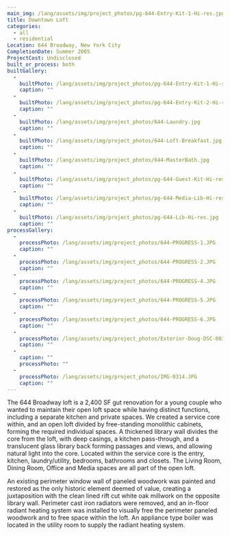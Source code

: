 ```yaml
---
main_img: /lang/assets/img/project_photos/pg-644-Entry-Kit-1-Hi-res.jpg
title: Downtown Loft
categories:
  - all
  - residential
Location: 644 Broadway, New York City
CompletionDate: Summer 2005
ProjectCost: Undisclosed
built_or_process: both
builtGallery:
  - 
    builtPhoto: /lang/assets/img/project_photos/pg-644-Entry-Kit-1-Hi-res.jpg
    caption: ""
  - 
    builtPhoto: /lang/assets/img/project_photos/pg-644-Entry-Kit-2-Hi-res.jpg
    caption: ""
  - 
    builtPhoto: /lang/assets/img/project_photos/644-Laundry.jpg
    caption: ""
  - 
    builtPhoto: /lang/assets/img/project_photos/644-Loft-Breakfast.jpg
    caption: ""
  - 
    builtPhoto: /lang/assets/img/project_photos/644-MasterBath.jpg
    caption: ""
  - 
    builtPhoto: /lang/assets/img/project_photos/pg-644-Guest-Kit-Hi-res.jpg
    caption: ""
  - 
    builtPhoto: /lang/assets/img/project_photos/pg-644-Media-Lib-Hi-res.jpg
    caption: ""
  - 
    builtPhoto: /lang/assets/img/project_photos/pg-644-Lib-Hi-res.jpg
    caption: ""
processGallery:
  - 
    processPhoto: /lang/assets/img/project_photos/644-PROGRESS-1.JPG
    caption: ""
  - 
    processPhoto: /lang/assets/img/project_photos/644-PROGRESS-2.JPG
    caption: ""
  - 
    processPhoto: /lang/assets/img/project_photos/644-PROGRESS-4.JPG
    caption: ""
  - 
    processPhoto: /lang/assets/img/project_photos/644-PROGRESS-5.JPG
    caption: ""
  - 
    processPhoto: /lang/assets/img/project_photos/644-PROGRESS-6.JPG
    caption: ""
  - 
    processPhoto: /lang/assets/img/project_photos/Exterior-Doug-DSC-0034.jpg
    caption: ""
  - 
    caption: ""
    processPhoto: ""
  - 
    processPhoto: /lang/assets/img/project_photos/IMG-0314.JPG
    caption: ""
---
```

The 644 Broadway loft is a 2,400 SF gut renovation for a young couple who wanted to maintain their open loft space while having distinct functions, including a separate kitchen and private spaces.  We created a service core within, and an open loft divided by free-standing monolithic cabinets, forming the required individual spaces.  A thickened library wall divides the core from the loft, with deep casings, a kitchen pass-through, and a translucent glass library back forming passages and views, and allowing natural light into the core.  Located within the service core is the entry, kitchen, laundry/utility, bedrooms, bathrooms and closets.   The Living Room, Dining Room, Office and Media spaces are all part of the open loft.
 
An existing perimeter window wall of paneled woodwork was painted and restored as the only historic element deemed of value, creating a juxtaposition with the clean lined rift cut white oak millwork on the opposite library wall.  Perimeter cast iron radiators were removed, and an in-floor radiant heating system was installed to visually free the perimeter paneled woodwork and to free space within the loft.  An appliance type boiler was located in the utility room to supply the radiant heating system.